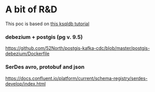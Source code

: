 # A bit of R&D

This poc is based on [this ksqldb tutorial](https://docs.ksqldb.io/en/latest/tutorials/event-driven-microservice/)

### debezium + postgis (pg v. 9.5)

https://github.com/52North/postgis-kafka-cdc/blob/master/postgis-debezium/Dockerfile

### SerDes avro, protobuf and json

https://docs.confluent.io/platform/current/schema-registry/serdes-develop/index.html
